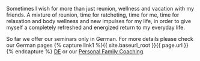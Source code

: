 Sometimes I wish for more than just reunion, wellness and vacation with my friends. A mixture of reunion, time for ratcheting, time for me, time for relaxation and body wellness and new impulses for my life, in order to give myself a completely refreshed and energized return to my everyday life.

So far we offer our seminars only in German. For more details please check our German pages {% capture link1 %}{{ site.baseurl_root }}{{ page.url }}{% endcapture %}
<a class="btn-floating center red darken-1 waves-effect waves-default" href="{{ link1 }}" >DE</a> or our [Personal Family Coaching](/en/personalfamilycoach/).
